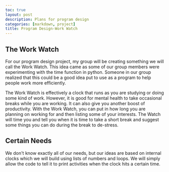 ```yaml
---
toc: true
layout: post
description: Plans for program design
categories: [markdown, project]
title: Program Design-Work Watch
---
```


## The Work Watch
For our program design project, my group will be creating something we will call the Work Watch. This idea came as some of our group members were experimenting with the time function in python. Someone in our group realized that this could be a good idea put to use as a program to help people work more efficiently.  

The Work Watch is effectively a clock that runs as you are studying or doing some kind of work. However, it is good for mental health to take occasional breaks while you are working. It can also give you another boost of productivity. With the Work Watch, you can put in how long you are planning on working for and then listing some of your interests. The Watch will time you and tell you when it is time to take a short break and suggest some things you can do during the break to de-stress.

## Certain Needs
We don't know exactly all of our needs, but our ideas are based on internal clocks which we will build using lists of numbers and loops. We will simply allow the code to tell it to print activities when the clock hits a certain time.